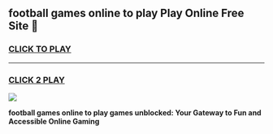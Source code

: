 
## football games online to play Play Online Free Site 👋
<h3>
<a href="https://download.freeplayer.one?title=football_games_online_to_play&ref=21F">CLICK TO PLAY</a></h3>
<hr>

<h3>
<a href="https://download.freeplayer.one?title=football_games_online_to_play&ref=21F">CLICK 2 PLAY</a>
  
</h3>

<a href="https://download.freeplayer.one?title=football_games_online_to_play&ref=21F"><img src="https://cdnb.artstation.com/p/assets/images/images/032/539/853/original/anto-thomas-button-gif.gif"></a>


**football games online to play games unblocked: Your Gateway to Fun and Accessible Online Gaming**
